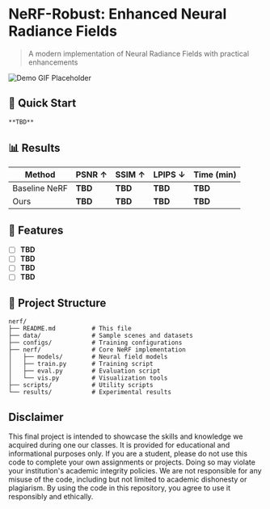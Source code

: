 # NeRF-Robust: Enhanced Neural Radiance Fields

> A modern implementation of Neural Radiance Fields with practical enhancements

![Demo GIF Placeholder](assets/demo.gif)

## 🚀 Quick Start

```bash
**TBD**
```

## 📊 Results

| Method | PSNR ↑ | SSIM ↑ | LPIPS ↓ | Time (min) |
|--------|---------|---------|----------|------------|
| Baseline NeRF | **TBD** | **TBD** | **TBD** | **TBD** |
| Ours | **TBD** | **TBD** | **TBD** | **TBD** |

## 🎯 Features

- [ ] **TBD**
- [ ] **TBD**
- [ ] **TBD**
- [ ] **TBD**

## 📁 Project Structure

```
nerf/
├── README.md          # This file
├── data/              # Sample scenes and datasets
├── configs/           # Training configurations
├── nerf/              # Core NeRF implementation
│   ├── models/        # Neural field models
│   ├── train.py       # Training script
│   ├── eval.py        # Evaluation script
│   └── vis.py         # Visualization tools
├── scripts/           # Utility scripts
└── results/           # Experimental results
```

## Disclaimer
This final project is intended to showcase the skills and knowledge we acquired during one our classes. It is provided for educational and informational purposes only. If you are a student, please do not use this code to complete your own assignments or projects. Doing so may violate your institution's academic integrity policies. We are not responsible for any misuse of the code, including but not limited to academic dishonesty or plagiarism. By using the code in this repository, you agree to use it responsibly and ethically.
